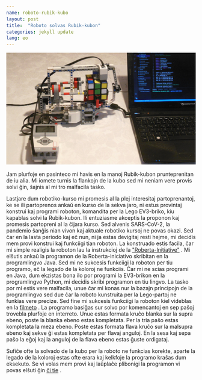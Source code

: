 ```yaml
---
name: roboto-rubik-kubo
layout: post
title:  "Roboto solvas Rubik-kubon"
categories: jekyll update
lang: eo
---
```

![Roboto solvas Rubik-kubon](../../bildoj/rubik-roboto.JPG)

Jam plurfoje en pasinteco mi havis en la manoj Rubik-kubon prunteprenitan de iu alia. Mi iomete turnis la flankojn de la kubo sed mi neniam vere provis solvi ĝin, ŝajnis al mi tro malfacila tasko.

Lastjare dum robotiko-kurso mi promesis al la plej interesitaj partoprenantoj, ke se ili partoprenos ankaŭ en kurso de la sekva jaro, ni estus provintaj konstrui kaj programi roboton, komandita per la Lego EV3-briko, kiu kapablas solvi la Rubik-kubon. Ili entuziasme akceptis la proponon kaj promesis partopreni al la ĉijara kurso. Sed alvenis SARS-CoV-2, la pandemio ŝanĝis nian vivon kaj aktuale robotiko kursoj ne povas okazi. 
Sed ĉar en la lasta periodo kaj eĉ nun, ni ja estas devigitaj resti hejme, mi decidis mem provi konstrui kaj funkciigi tian roboton. La konstruado estis facila, ĉar mi simple realigis la roboton lau la instrukcioj de la ["Roberta-Initiative"](https://www.roberta-home.de/fileadmin/user_upload/Materialien/Bauanleitungen/Bauanleitung_CubeSolver_20-02-18.pdf) . Mi elŝutis ankaŭ la programon de la Roberta-iniciativo skribitan en la programlingvo Java. Sed mi ne sukcesis funkciigi la roboton per tiu programo, eĉ la legado de la koloroj ne funkciis. Ĉar mi ne scias programi en Java, dum ekzistas bona ilo por programi la EV3-brikon en la programlingvo Python, mi decidis skribi programon en tiu lingvo. La tasko por mi estis vere malfacila, unue ĉar mi konas nur la bazajn principojn de la programlingvo sed due ĉar la roboto kunstruita per la Lego-partoj ne funkias vere precize. Sed fine mi sukcesis funkciigi la roboton kiel videblas en la [filmeto](https://www.youtube.com/watch?v=jurddnmwe2k) . La programo basiĝas sur solvo por komencantoj en sep paŝoj trovebla plurfoje en interreto. Unue estas formata kruĉo blanka sur la supra ebeno, poste la blanka ebeno estas kompletata. Per la tria paŝo estas kompletata la meza ebeno. Poste estas formata flava kruĉo sur la malsupra ebeno kaj sekve ĝi estas kompletata per flavaj anguloj. En la sesa kaj sepa paŝo la eĝoj kaj la anguloj de la flava ebeno estas ĝuste ordigataj. 

Sufiĉe ofte la solvado de la kubo per la roboto  ne funkcias korekte, aparte la legado de la koloroj estas ofte erara kaj kelkfoje la programo kraŝas dum eksekuto. Se vi volas mem provi kaj laŭplaĉe plibonigi la programon vi povas elŝuti ĝin [ĉi tie](https://drive.google.com/drive/folders/1QS3gdjs4p_A8zH5m4D9c7zEqrdMEpN41?usp=sharing) .



